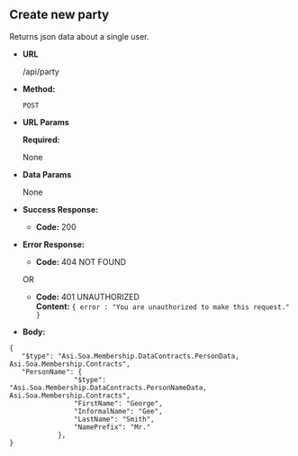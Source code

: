 **Create new party**
----
  Returns json data about a single user.

* **URL**

  /api/party

* **Method:**

  `POST`
  
*  **URL Params**

   **Required:**
 
   None

* **Data Params**

  None

* **Success Response:**

  * **Code:** 200 <br />
 
* **Error Response:**

  * **Code:** 404 NOT FOUND <br />

  OR

  * **Code:** 401 UNAUTHORIZED <br />
    **Content:** `{ error : "You are unauthorized to make this request." }`

* **Body:**

```
{
   "$type": "Asi.Soa.Membership.DataContracts.PersonData, Asi.Soa.Membership.Contracts",
   "PersonName": {
                "$type": "Asi.Soa.Membership.DataContracts.PersonNameData, Asi.Soa.Membership.Contracts",
                "FirstName": "George",
                "InformalName": "Gee",
                "LastName": "Smith",
                "NamePrefix": "Mr."               
            },
}
```
